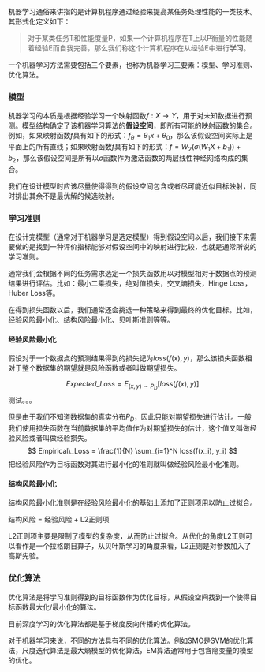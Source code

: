 <script type="text/x-mathjax-config">
    MathJax.Hub.Config({
        tex2jax: {
        skipTags: ['script', 'noscript', 'style', 'textarea', 'pre'],
        inlineMath: [['$','$'], ['\\(','\\)']]
        }
    });
</script>
<script src="https://cdn.mathjax.org/mathjax/latest/MathJax.js?config=TeX-AMS-MML_HTMLorMML" type="text/javascript"></script>

机器学习通俗来讲指的是计算机程序通过经验来提高某任务处理性能的一类技术。其形式化定义如下：

> 对于某类任务T和性能度量P，如果一个计算机程序在T上以P衡量的性能随着经验E而自我完善，那么我们称这个计算机程序在从经验E中进行**学习**。

一个机器学习方法需要包括三个要素，也称为机器学习三要素：模型、学习准则、优化算法。

### 模型

机器学习的本质是根据经验学习一个映射函数$f: X \rightarrow Y$，用于对未知数据进行预测。模型结构确定了该机器学习算法的**假设空间**，即所有可能的映射函数的集合。例如，如果映射函数$f$具有如下的形式：$f_\theta = \theta_1x + \theta_0$，那么该假设空间实际上是平面上的所有直线；如果映射函数$f$具有如下的形式：$f = W_2(\sigma(W_1X+b_1))+b_2$，那么该假设空间是所有以$\sigma$函数作为激活函数的两层线性神经网络构成的集合。

我们在设计模型时应该尽量使得得到的假设空间包含或者尽可能近似目标映射，同时排出其余不是最优解的候选映射。

### 学习准则

在设计完模型（通常对于机器学习是选定模型）得到假设空间以后，我们接下来需要做的是找到一种评价指标能够对假设空间中的映射进行比较，也就是通常所说的学习准则。

通常我们会根据不同的任务需求选定一个损失函数用以对模型相对于数据点的预测结果进行评估。比如：最小二乘损失，绝对值损失，交叉熵损失，Hinge Loss，Huber Loss等。

在得到损失函数以后，我们通常还会挑选一种策略来得到最终的优化目标。比如，经验风险最小化、结构风险最小化、贝叶斯准则等等。

#### 经验风险最小化

假设对于一个数据点的预测结果得到的损失记为$loss(f(x),y)$，那么该损失函数相对于整个数据集的期望就是风险函数或者叫做期望损失。


$$
\begin{equation}
Expected\_Loss = E_{(x,y) \sim P_D} [loss(f(x), y)]
\end{equation}
$$
测试。。。

但是由于我们不知道数据集的真实分布$P_D$，因此只能对期望损失进行估计。一般我们使用损失函数在当前数据集的平均值作为对期望损失的估计，这个值又叫做经验风险或者叫做经验损失。
$$
Empirical\_Loss = \frac{1}{N} \sum_{i=1}^N loss(f(x_i), y_i)
$$
把经验风险作为目标函数对其进行最小化的准则就叫做经验风险最小化准则。

#### 结构风险最小化

结构风险最小化准则是在经验风险最小化的基础上添加了正则项用以防止过拟合。

结构风险 = 经验风险 + L2正则项

L2正则项主要是限制了模型的复杂度，从而防止过拟合。从优化的角度L2正则可以看作是一个拉格朗日算子，从贝叶斯学习的角度来看，L2正则是对参数加入了高斯先验。

### 优化算法

优化算法是将学习准则得到的目标函数作为优化目标，从假设空间找到一个使得目标函数最大化/最小化的算法。

目前深度学习的优化算法都是基于梯度反向传播的优化算法。

对于机器学习来说，不同的方法具有不同的优化算法。例如SMO是SVM的优化算法，尺度迭代算法是最大熵模型的优化算法，EM算法通常用于包含隐变量的模型的优化。